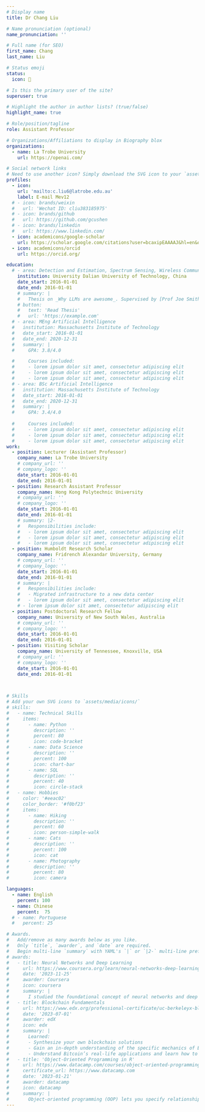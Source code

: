 ```yaml
---
# Display name
title: Dr Chang Liu 

# Name pronunciation (optional)
name_pronunciation: ''

# Full name (for SEO)
first_name: Chang 
last_name: Liu 

# Status emoji
status: 
  icon: 🙌

# Is this the primary user of the site?
superuser: true

# Highlight the author in author lists? (true/false)
highlight_name: true

# Role/position/tagline
role: Assistant Professor 

# Organizations/Affiliations to display in Biography blox
organizations:
  - name: La Trobe University 
    url: https://openai.com/ 

# Social network links
# Need to use another icon? Simply download the SVG icon to your `assets/media/icons/` folder.
profiles:
  - icon: 
    url: 'mailto:c.liu6@latrobe.edu.au'
    label: E-mail Mev12
  # - icon: brands/weixin 
  #   url: 'Wechat ID: cliu383185975'
  # - icon: brands/github
  #   url: https://github.com/gcushen
  # - icon: brands/linkedin
  #   url: https://www.linkedin.com/
  - icon: academicons/google-scholar 
    url: https://scholar.google.com/citations?user=bcaxipEAAAAJ&hl=en&oi=sra
  - icon: academicons/orcid
    url: https://orcid.org/

education:
  # - area: Detection and Estimation, Spectrum Sensing, Wireless Communications  
    institution: University Dalian University of Technology, China 
    date_start: 2016-01-01 
    date_end: 2016-01-01
    # summary: |
    #   Thesis on _Why LLMs are awesome_. Supervised by [Prof Joe Smith](https://example.com). Presented papers at 5 IEEE conferences with the contributions being published in 2 Springer journals.
    # button:
    #   text: 'Read Thesis'
    #   url: 'https://example.com'
  # - area: MEng Artificial Intelligence
  #   institution: Massachusetts Institute of Technology
  #   date_start: 2016-01-01
  #   date_end: 2020-12-31
  #   summary: |
  #     GPA: 3.8/4.0

  #     Courses included:
  #     - lorem ipsum dolor sit amet, consectetur adipiscing elit
  #     - lorem ipsum dolor sit amet, consectetur adipiscing elit
  #     - lorem ipsum dolor sit amet, consectetur adipiscing elit
  # - area: BSc Artificial Intelligence
  #   institution: Massachusetts Institute of Technology
  #   date_start: 2016-01-01
  #   date_end: 2020-12-31
  #   summary: |
  #     GPA: 3.4/4.0
      
  #     Courses included:
  #     - lorem ipsum dolor sit amet, consectetur adipiscing elit
  #     - lorem ipsum dolor sit amet, consectetur adipiscing elit
  #     - lorem ipsum dolor sit amet, consectetur adipiscing elit
work: 
  - position: Lecturer (Assistant Professor)
    company_name: La Trobe University 
    # company_url: ''
    # company_logo: ''
    date_start: 2016-01-01
    date_end: 2016-01-01 
  - position: Research Assistant Professor 
    company_name: Hong Kong Polytechnic University  
    # company_url: ''
    # company_logo: ''
    date_start: 2016-01-01
    date_end: 2016-01-01
    # summary: |2-
    #   Responsibilities include:
    #   - lorem ipsum dolor sit amet, consectetur adipiscing elit
    #   - lorem ipsum dolor sit amet, consectetur adipiscing elit
    #   - lorem ipsum dolor sit amet, consectetur adipiscing elit
  - position: Humboldt Research Scholar 
    company_name: Fridrench Alexandar University, Germany  
    # company_url: ''
    # company_logo: ''
    date_start: 2016-01-01
    date_end: 2016-01-01
    # summary: |
    #   Responsibilities include:
    #   - Migrated infrastructure to a new data center
    #   - lorem ipsum dolor sit amet, consectetur adipiscing elit
    # - lorem ipsum dolor sit amet, consectetur adipiscing elit 
  - position: Postdoctoral Research Fellow 
    company_name: University of New South Wales, Australia 
    # company_url: ''
    # company_logo: ''
    date_start: 2016-01-01
    date_end: 2016-01-01
  - position: Visiting Scholar 
    company_name: University of Tennessee, Knoxville, USA  
    # company_url: ''
    # company_logo: ''
    date_start: 2016-01-01
    date_end: 2016-01-01
  


# Skills
# Add your own SVG icons to `assets/media/icons/`
# skills:
#   - name: Technical Skills
#     items:
#       - name: Python
#         description: ''
#         percent: 80
#         icon: code-bracket
#       - name: Data Science
#         description: ''
#         percent: 100
#         icon: chart-bar
#       - name: SQL
#         description: ''
#         percent: 40
#         icon: circle-stack
#   - name: Hobbies
#     color: '#eeac02'
#     color_border: '#f0bf23'
#     items:
#       - name: Hiking
#         description: ''
#         percent: 60
#         icon: person-simple-walk
#       - name: Cats
#         description: ''
#         percent: 100
#         icon: cat
#       - name: Photography
#         description: ''
#         percent: 80
#         icon: camera

languages:
  - name: English
    percent: 100
  - name: Chinese
    percent:  75
  # - name: Portuguese
  #   percent: 25

# Awards.
#   Add/remove as many awards below as you like.
#   Only `title`, `awarder`, and `date` are required.
#   Begin multi-line `summary` with YAML's `|` or `|2-` multi-line prefix and indent 2 spaces below.
# awards:
#   - title: Neural Networks and Deep Learning
#     url: https://www.coursera.org/learn/neural-networks-deep-learning
#     date: '2023-11-25'
#     awarder: Coursera
#     icon: coursera
#     summary: |
#       I studied the foundational concept of neural networks and deep learning. By the end, I was familiar with the significant technological trends driving the rise of deep learning; build, train, and apply fully connected deep neural networks; implement efficient (vectorized) neural networks; identify key parameters in a neural network’s architecture; and apply deep learning to your own applications.
#   - title: Blockchain Fundamentals
#     url: https://www.edx.org/professional-certificate/uc-berkeleyx-blockchain-fundamentals
#     date: '2023-07-01'
#     awarder: edX
#     icon: edx
#     summary: |
#       Learned:
#       - Synthesize your own blockchain solutions
#       - Gain an in-depth understanding of the specific mechanics of Bitcoin
#       - Understand Bitcoin’s real-life applications and learn how to attack and destroy Bitcoin, Ethereum, smart contracts and Dapps, and alternatives to Bitcoin’s Proof-of-Work consensus algorithm
#   - title: 'Object-Oriented Programming in R'
#     url: https://www.datacamp.com/courses/object-oriented-programming-with-s3-and-r6-in-r
#     certificate_url: https://www.datacamp.com
#     date: '2023-01-21'
#     awarder: datacamp
#     icon: datacamp
#     summary: |
#       Object-oriented programming (OOP) lets you specify relationships between functions and the objects that they can act on, helping you manage complexity in your code. This is an intermediate level course, providing an introduction to OOP, using the S3 and R6 systems. S3 is a great day-to-day R programming tool that simplifies some of the functions that you write. R6 is especially useful for industry-specific analyses, working with web APIs, and building GUIs.
---
```

